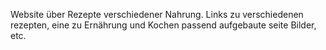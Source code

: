 Website über Rezepte verschiedener Nahrung.
Links zu verschiedenen rezepten, eine zu Ernährung und Kochen passend aufgebaute seite
Bilder, etc.